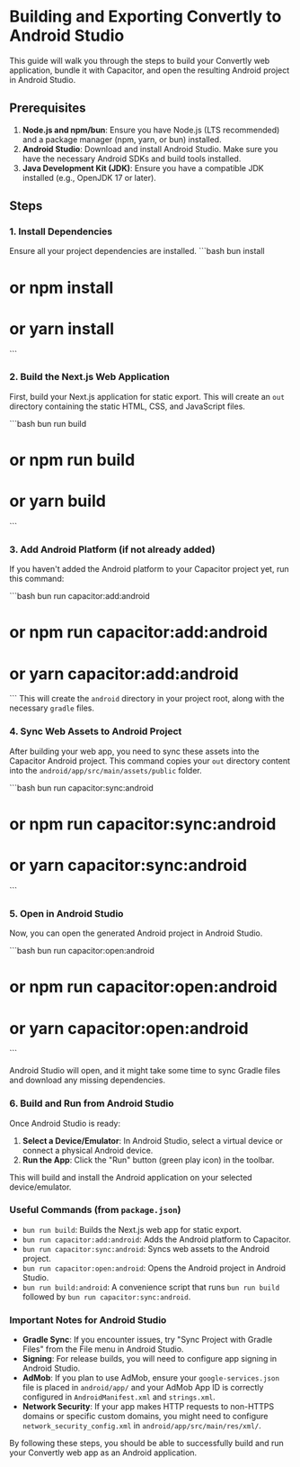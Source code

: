 # Building and Exporting Convertly to Android Studio

This guide will walk you through the steps to build your Convertly web application, bundle it with Capacitor, and open the resulting Android project in Android Studio.

## Prerequisites

1.  **Node.js and npm/bun**: Ensure you have Node.js (LTS recommended) and a package manager (npm, yarn, or bun) installed.
2.  **Android Studio**: Download and install Android Studio. Make sure you have the necessary Android SDKs and build tools installed.
3.  **Java Development Kit (JDK)**: Ensure you have a compatible JDK installed (e.g., OpenJDK 17 or later).

## Steps

### 1. Install Dependencies

Ensure all your project dependencies are installed.
\`\`\`bash
bun install
# or npm install
# or yarn install
\`\`\`

### 2. Build the Next.js Web Application

First, build your Next.js application for static export. This will create an `out` directory containing the static HTML, CSS, and JavaScript files.

\`\`\`bash
bun run build
# or npm run build
# or yarn build
\`\`\`

### 3. Add Android Platform (if not already added)

If you haven't added the Android platform to your Capacitor project yet, run this command:

\`\`\`bash
bun run capacitor:add:android
# or npm run capacitor:add:android
# or yarn capacitor:add:android
\`\`\`
This will create the `android` directory in your project root, along with the necessary `gradle` files.

### 4. Sync Web Assets to Android Project

After building your web app, you need to sync these assets into the Capacitor Android project. This command copies your `out` directory content into the `android/app/src/main/assets/public` folder.

\`\`\`bash
bun run capacitor:sync:android
# or npm run capacitor:sync:android
# or yarn capacitor:sync:android
\`\`\`

### 5. Open in Android Studio

Now, you can open the generated Android project in Android Studio.

\`\`\`bash
bun run capacitor:open:android
# or npm run capacitor:open:android
# or yarn capacitor:open:android
\`\`\`

Android Studio will open, and it might take some time to sync Gradle files and download any missing dependencies.

### 6. Build and Run from Android Studio

Once Android Studio is ready:

1.  **Select a Device/Emulator**: In Android Studio, select a virtual device or connect a physical Android device.
2.  **Run the App**: Click the "Run" button (green play icon) in the toolbar.

This will build and install the Android application on your selected device/emulator.

### Useful Commands (from `package.json`)

*   `bun run build`: Builds the Next.js web app for static export.
*   `bun run capacitor:add:android`: Adds the Android platform to Capacitor.
*   `bun run capacitor:sync:android`: Syncs web assets to the Android project.
*   `bun run capacitor:open:android`: Opens the Android project in Android Studio.
*   `bun run build:android`: A convenience script that runs `bun run build` followed by `bun run capacitor:sync:android`.

### Important Notes for Android Studio

*   **Gradle Sync**: If you encounter issues, try "Sync Project with Gradle Files" from the File menu in Android Studio.
*   **Signing**: For release builds, you will need to configure app signing in Android Studio.
*   **AdMob**: If you plan to use AdMob, ensure your `google-services.json` file is placed in `android/app/` and your AdMob App ID is correctly configured in `AndroidManifest.xml` and `strings.xml`.
*   **Network Security**: If your app makes HTTP requests to non-HTTPS domains or specific custom domains, you might need to configure `network_security_config.xml` in `android/app/src/main/res/xml/`.

By following these steps, you should be able to successfully build and run your Convertly web app as an Android application.
